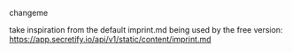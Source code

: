 changeme

take inspiration from the default imprint.md being used by the free version: https://app.secretify.io/api/v1/static/content/imprint.md
